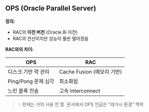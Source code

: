 ## **OPS (Oracle Parallel Server)**

**정의:**
- RAC의 **이전 버전** (Oracle 8i 이전)
- RAC의 전신이지만 성능이 훨씬 떨어졌음

**RAC와의 차이:**

| OPS             | RAC                   |
| --------------- | --------------------- |
| 디스크 기반 락 관리     | Cache Fusion (메모리 기반) |
| Ping/Pong 문제 심각 | 최소화됨                  |
| 느린 블록 전송        | 고속 Interconnect       |

> 💡 현재는 거의 사용 안 함. 문서에서 OPS 언급은 "레거시 환경" 맥락